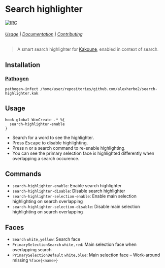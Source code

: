 # Search highlighter

[![IRC][IRC Badge]][IRC]

###### [Usage](#usage) | [Documentation](#commands) | [Contributing](CONTRIBUTING)

> A smart search highlighter for [Kakoune], enabled in context of search.

## Installation

### [Pathogen]

``` kak
pathogen-infect /home/user/repositories/github.com/alexherbo2/search-highlighter.kak
```

## Usage

``` kak
hook global WinCreate .* %{
  search-highlighter-enable
}
```

- Search for a word to see the highlighter.
- Press <kbd>Escape</kbd> to disable highlighting.
- Press <kbd>n</kbd> or a search command to re-enable highlighting.
- You can see the primary selection face is highlighted differently when overlapping a search occurence.

## Commands

- `search-highlighter-enable`: Enable search highlighter
- `search-highlighter-disable`: Disable search highlighter
- `search-highlighter-selection-enable`: Enable main selection highlighting on search overlapping
- `search-highlighter-selection-disable`: Disable main selection highlighting on search overlapping

## Faces

- `Search` `white,yellow`: Search face
- `PrimarySelectionSearch` `white,red`: Main selection face when overlapping search
- `PrimarySelectionDefault` `white,blue`: Main selection face – Work-around missing `%face{<name>}`

[Kakoune]: https://kakoune.org
[IRC]: https://webchat.freenode.net/#kakoune
[IRC Badge]: https://img.shields.io/badge/IRC-%23kakoune-blue.svg
[Pathogen]: https://github.com/alexherbo2/pathogen.kak
